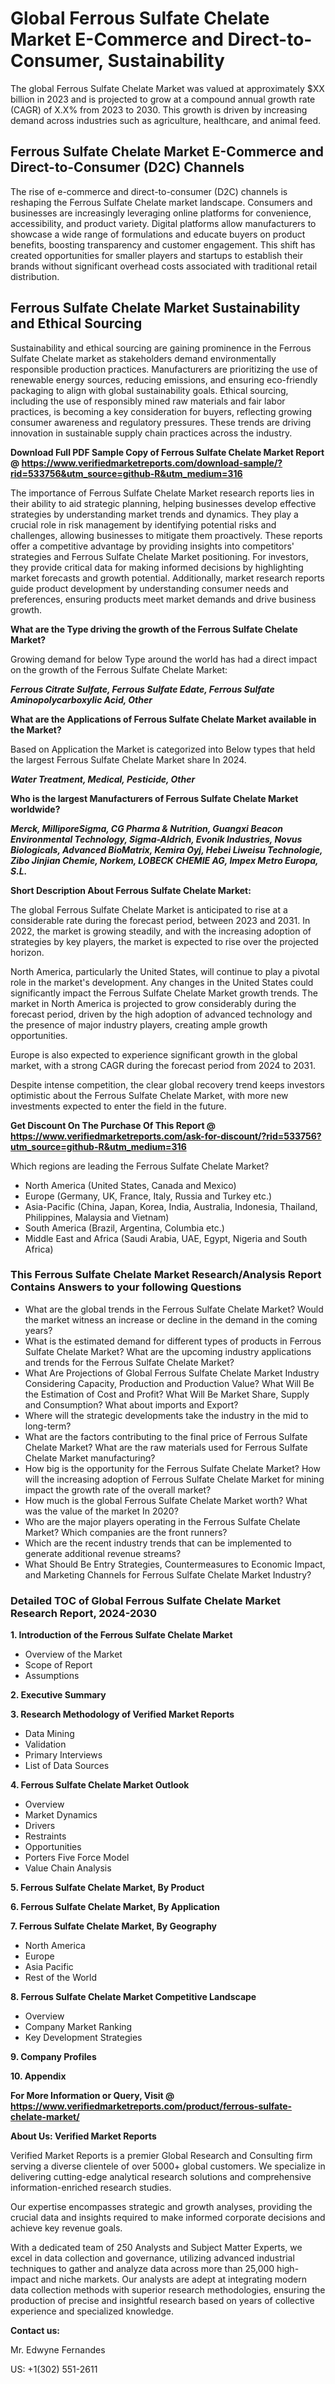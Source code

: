 <h1>Global Ferrous Sulfate Chelate Market E-Commerce and Direct-to-Consumer, Sustainability</h1><p class=""><p>The global Ferrous Sulfate Chelate Market was valued at approximately $XX billion in 2023 and is projected to grow at a compound annual growth rate (CAGR) of X.X% from 2023 to 2030. This growth is driven by increasing demand across industries such as agriculture, healthcare, and animal feed.</p><h2>Ferrous Sulfate Chelate Market E-Commerce and Direct-to-Consumer (D2C) Channels</h2><p>The rise of e-commerce and direct-to-consumer (D2C) channels is reshaping the Ferrous Sulfate Chelate market landscape. Consumers and businesses are increasingly leveraging online platforms for convenience, accessibility, and product variety. Digital platforms allow manufacturers to showcase a wide range of formulations and educate buyers on product benefits, boosting transparency and customer engagement. This shift has created opportunities for smaller players and startups to establish their brands without significant overhead costs associated with traditional retail distribution.</p><h2>Ferrous Sulfate Chelate Market Sustainability and Ethical Sourcing</h2><p>Sustainability and ethical sourcing are gaining prominence in the Ferrous Sulfate Chelate market as stakeholders demand environmentally responsible production practices. Manufacturers are prioritizing the use of renewable energy sources, reducing emissions, and ensuring eco-friendly packaging to align with global sustainability goals. Ethical sourcing, including the use of responsibly mined raw materials and fair labor practices, is becoming a key consideration for buyers, reflecting growing consumer awareness and regulatory pressures. These trends are driving innovation in sustainable supply chain practices across the industry.</p></p><p class=""><strong>Download Full PDF Sample Copy of Ferrous Sulfate Chelate Market Report @ <a href="https://www.verifiedmarketreports.com/download-sample/?rid=533756&utm_source=github-R&utm_medium=316" target="_blank">https://www.verifiedmarketreports.com/download-sample/?rid=533756&utm_source=github-R&utm_medium=316</a></strong></p><p>The importance of&nbsp;Ferrous Sulfate Chelate Market research reports lies in their ability to aid strategic planning, helping businesses develop effective strategies by understanding market trends and dynamics. They play a crucial role in risk management by identifying potential risks and challenges, allowing businesses to mitigate them proactively. These reports offer a competitive advantage by providing insights into competitors' strategies and Ferrous Sulfate Chelate Market positioning. For investors, they provide critical data for making informed decisions by highlighting market forecasts and growth potential. Additionally, market research reports guide product development by understanding consumer needs and preferences, ensuring products meet market demands and drive business growth.</p><p><strong>What are the&nbsp;Type driving the growth of the Ferrous Sulfate Chelate Market?</strong></p><p id="" class="">Growing demand for below Type around the world has had a direct impact on the growth of the Ferrous Sulfate Chelate Market:</p><p class=""><em><strong>Ferrous Citrate Sulfate, Ferrous Sulfate Edate, Ferrous Sulfate Aminopolycarboxylic Acid, Other</strong></em></p><p class=""><strong>What are the&nbsp;Applications&nbsp;of Ferrous Sulfate Chelate Market available in the Market?</strong></p><p id="" class="">Based on Application the Market is categorized into Below types that held the largest Ferrous Sulfate Chelate Market share In 2024.</p><p class=""><em><strong>Water Treatment, Medical, Pesticide, Other</strong></em></p><p class=""><strong>Who is the largest Manufacturers of Ferrous Sulfate Chelate Market worldwide?</strong></p><p><em><strong>Merck, MilliporeSigma, CG Pharma & Nutrition, Guangxi Beacon Environmental Technology, Sigma-Aldrich, Evonik Industries, Novus Biologicals, Advanced BioMatrix, Kemira Oyj, Hebei Liweisu Technologie, Zibo Jinjian Chemie, Norkem, LOBECK CHEMIE AG, Impex Metro Europa, S.L.</strong></em></p><p id="" class=""><strong>Short Description About Ferrous Sulfate Chelate Market:</strong></p><p>The global Ferrous Sulfate Chelate Market is anticipated to rise at a considerable rate during the forecast period, between 2023 and 2031. In 2022, the market is growing steadily, and with the increasing adoption of strategies by key players, the market is expected to rise over the projected horizon.</p><p>North America, particularly the United States, will continue to play a pivotal role in the market's development. Any changes in the United States could significantly impact the Ferrous Sulfate Chelate Market growth trends. The market in North America is projected to grow considerably during the forecast period, driven by the high adoption of advanced technology and the presence of major industry players, creating ample growth opportunities.</p><p>Europe is also expected to experience significant growth in the global market, with a strong CAGR during the forecast period from 2024 to 2031.</p><p>Despite intense competition, the clear global recovery trend keeps investors optimistic about the Ferrous Sulfate Chelate Market, with more new investments expected to enter the field in the future.</p><p id="" class=""><strong>Get Discount On The Purchase Of This Report @ <a href="https://www.verifiedmarketreports.com/ask-for-discount/?rid=533756?utm_source=github-R&utm_medium=316" target="_blank">https://www.verifiedmarketreports.com/ask-for-discount/?rid=533756?utm_source=github-R&utm_medium=316</a></strong></p><p class="">Which regions are leading the Ferrous Sulfate Chelate Market?</p><ul><li>North America (United States, Canada and Mexico)</li><li>Europe (Germany, UK, France, Italy, Russia and Turkey etc.)</li><li>Asia-Pacific (China, Japan, Korea, India, Australia, Indonesia, Thailand, Philippines, Malaysia and Vietnam)</li><li>South America (Brazil, Argentina, Columbia etc.)</li><li>Middle East and Africa (Saudi Arabia, UAE, Egypt, Nigeria and South Africa)</li></ul><h3 id="" class="">This Ferrous Sulfate Chelate Market Research/Analysis Report Contains Answers to your following Questions</h3><ul><li>What are the global trends in the Ferrous Sulfate Chelate Market? Would the market witness an increase or decline in the demand in the coming years?</li><li>What is the estimated demand for different types of products in Ferrous Sulfate Chelate Market? What are the upcoming industry applications and trends for the Ferrous Sulfate Chelate Market?</li><li>What Are Projections of Global Ferrous Sulfate Chelate Market Industry Considering Capacity, Production and Production Value? What Will Be the Estimation of Cost and Profit? What Will Be Market Share, Supply and Consumption? What about imports and Export?</li><li>Where will the strategic developments take the industry in the mid to long-term?</li><li>What are the factors contributing to the final price of Ferrous Sulfate Chelate Market? What are the raw materials used for Ferrous Sulfate Chelate Market manufacturing?</li><li>How big is the opportunity for the Ferrous Sulfate Chelate Market? How will the increasing adoption of Ferrous Sulfate Chelate Market for mining impact the growth rate of the overall market?</li><li>How much is the global Ferrous Sulfate Chelate Market worth? What was the value of the market In 2020?</li><li>Who are the major players operating in the Ferrous Sulfate Chelate Market? Which companies are the front runners?</li><li>Which are the recent industry trends that can be implemented to generate additional revenue streams?</li><li>What Should Be Entry Strategies, Countermeasures to Economic Impact, and Marketing Channels for Ferrous Sulfate Chelate Market Industry?</li></ul><h3 id="" class="">Detailed TOC of Global Ferrous Sulfate Chelate Market Research Report, 2024-2030</h3><p id="" class=""><strong>1. Introduction of the Ferrous Sulfate Chelate Market</strong></p><ul><li>Overview of the Market</li><li>Scope of Report</li><li>Assumptions</li></ul><p id="" class=""><strong>2. Executive Summary</strong></p><p id="" class=""><strong>3. Research Methodology of Verified Market Reports</strong></p><ul><li>Data Mining</li><li>Validation</li><li>Primary Interviews</li><li>List of Data Sources</li></ul><p id="" class=""><strong>4. Ferrous Sulfate Chelate Market Outlook</strong></p><ul><li>Overview</li><li>Market Dynamics</li><li>Drivers</li><li>Restraints</li><li>Opportunities</li><li>Porters Five Force Model</li><li>Value Chain Analysis</li></ul><p id="" class=""><strong>5. Ferrous Sulfate Chelate Market, By Product</strong></p><p id="" class=""><strong>6. Ferrous Sulfate Chelate Market, By Application</strong></p><p id="" class=""><strong>7. Ferrous Sulfate Chelate Market, By Geography</strong></p><ul><li>North America</li><li>Europe</li><li>Asia Pacific</li><li>Rest of the World</li></ul><p id="" class=""><strong>8. Ferrous Sulfate Chelate Market Competitive Landscape</strong></p><ul><li>Overview</li><li>Company Market Ranking</li><li>Key Development Strategies</li></ul><p id="" class=""><strong>9. Company Profiles</strong></p><p id="" class=""><strong>10. Appendix</strong></p><p id="" class=""><strong>For More Information or Query, Visit @ <a href="https://www.verifiedmarketreports.com/product/ferrous-sulfate-chelate-market/" target="_blank">https://www.verifiedmarketreports.com/product/ferrous-sulfate-chelate-market/</a></strong></p><p id="" class=""><strong>About Us: Verified Market Reports</strong></p><p id="" class="">Verified Market Reports is a premier Global Research and Consulting firm serving a diverse clientele of over 5000+ global customers. We specialize in delivering cutting-edge analytical research solutions and comprehensive information-enriched research studies.</p><p id="" class="">Our expertise encompasses strategic and growth analyses, providing the crucial data and insights required to make informed corporate decisions and achieve key revenue goals.</p><p id="" class="">With a dedicated team of 250 Analysts and Subject Matter Experts, we excel in data collection and governance, utilizing advanced industrial techniques to gather and analyze data across more than 25,000 high-impact and niche markets. Our analysts are adept at integrating modern data collection methods with superior research methodologies, ensuring the production of precise and insightful research based on years of collective experience and specialized knowledge.</p><p id="" class=""><strong>Contact us:</strong></p><p id="" class="">Mr. Edwyne Fernandes</p><p id="" class="">US: +1(302) 551-2611</p>